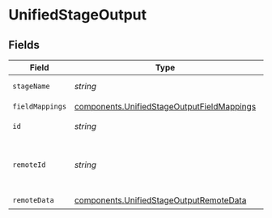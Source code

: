 # UnifiedStageOutput


## Fields

| Field                                                                                                    | Type                                                                                                     | Required                                                                                                 | Description                                                                                              |
| -------------------------------------------------------------------------------------------------------- | -------------------------------------------------------------------------------------------------------- | -------------------------------------------------------------------------------------------------------- | -------------------------------------------------------------------------------------------------------- |
| `stageName`                                                                                              | *string*                                                                                                 | :heavy_check_mark:                                                                                       | The name of the stage                                                                                    |
| `fieldMappings`                                                                                          | [components.UnifiedStageOutputFieldMappings](../../models/components/unifiedstageoutputfieldmappings.md) | :heavy_check_mark:                                                                                       | N/A                                                                                                      |
| `id`                                                                                                     | *string*                                                                                                 | :heavy_minus_sign:                                                                                       | The uuid of the stage                                                                                    |
| `remoteId`                                                                                               | *string*                                                                                                 | :heavy_minus_sign:                                                                                       | The id of the stage in the context of the Crm 3rd Party                                                  |
| `remoteData`                                                                                             | [components.UnifiedStageOutputRemoteData](../../models/components/unifiedstageoutputremotedata.md)       | :heavy_check_mark:                                                                                       | N/A                                                                                                      |